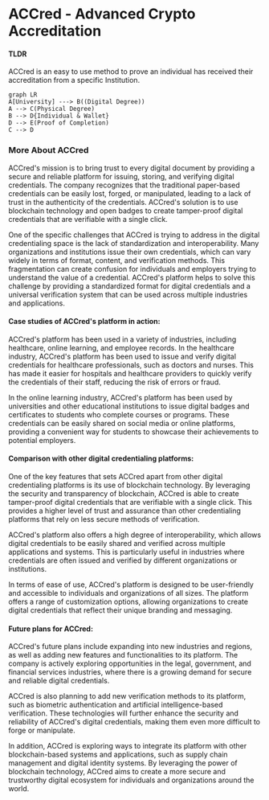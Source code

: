 # ACCred - Advanced Crypto Accreditation

#### TLDR

ACCred is an easy to use method to prove an individual has received their accreditation from a specific Institution.

```mermaid
graph LR
A[University] ---> B((Digital Degree))
A --> C(Physical Degree)
B --> D{Individual & Wallet}
D --> E(Proof of Completion)
C --> D
```

### More About ACCred

ACCred's mission is to bring trust to every digital document by providing a secure and reliable platform for issuing, storing, and verifying digital credentials. The company recognizes that the traditional paper-based credentials can be easily lost, forged, or manipulated, leading to a lack of trust in the authenticity of the credentials. ACCred's solution is to use blockchain technology and open badges to create tamper-proof digital credentials that are verifiable with a single click.

One of the specific challenges that ACCred is trying to address in the digital credentialing space is the lack of standardization and interoperability. Many organizations and institutions issue their own credentials, which can vary widely in terms of format, content, and verification methods. This fragmentation can create confusion for individuals and employers trying to understand the value of a credential. ACCred's platform helps to solve this challenge by providing a standardized format for digital credentials and a universal verification system that can be used across multiple industries and applications.

#### Case studies of ACCred's platform in action:

ACCred's platform has been used in a variety of industries, including healthcare, online learning, and employee records. In the healthcare industry, ACCred's platform has been used to issue and verify digital credentials for healthcare professionals, such as doctors and nurses. This has made it easier for hospitals and healthcare providers to quickly verify the credentials of their staff, reducing the risk of errors or fraud.

In the online learning industry, ACCred's platform has been used by universities and other educational institutions to issue digital badges and certificates to students who complete courses or programs. These credentials can be easily shared on social media or online platforms, providing a convenient way for students to showcase their achievements to potential employers.

#### Comparison with other digital credentialing platforms:

One of the key features that sets ACCred apart from other digital credentialing platforms is its use of blockchain technology. By leveraging the security and transparency of blockchain, ACCred is able to create tamper-proof digital credentials that are verifiable with a single click. This provides a higher level of trust and assurance than other credentialing platforms that rely on less secure methods of verification.

ACCred's platform also offers a high degree of interoperability, which allows digital credentials to be easily shared and verified across multiple applications and systems. This is particularly useful in industries where credentials are often issued and verified by different organizations or institutions.

In terms of ease of use, ACCred's platform is designed to be user-friendly and accessible to individuals and organizations of all sizes. The platform offers a range of customization options, allowing organizations to create digital credentials that reflect their unique branding and messaging.

#### Future plans for ACCred:

ACCred's future plans include expanding into new industries and regions, as well as adding new features and functionalities to its platform. The company is actively exploring opportunities in the legal, government, and financial services industries, where there is a growing demand for secure and reliable digital credentials.

ACCred is also planning to add new verification methods to its platform, such as biometric authentication and artificial intelligence-based verification. These technologies will further enhance the security and reliability of ACCred's digital credentials, making them even more difficult to forge or manipulate.

In addition, ACCred is exploring ways to integrate its platform with other blockchain-based systems and applications, such as supply chain management and digital identity systems. By leveraging the power of blockchain technology, ACCred aims to create a more secure and trustworthy digital ecosystem for individuals and organizations around the world.
